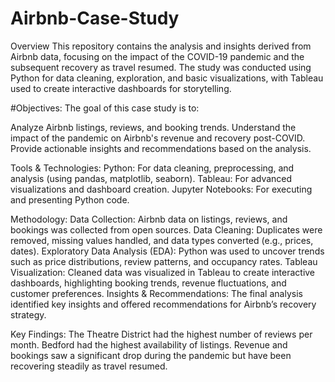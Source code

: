 # Airbnb-Case-Study

Overview
This repository contains the analysis and insights derived from Airbnb data, focusing on the impact of the COVID-19 pandemic and the subsequent recovery as travel resumed. The study was conducted using Python for data cleaning, exploration, and basic visualizations, with Tableau used to create interactive dashboards for storytelling.

#Objectives:
The goal of this case study is to:

Analyze Airbnb listings, reviews, and booking trends.
Understand the impact of the pandemic on Airbnb's revenue and recovery post-COVID.
Provide actionable insights and recommendations based on the analysis.

Tools & Technologies:
Python: For data cleaning, preprocessing, and analysis (using pandas, matplotlib, seaborn).
Tableau: For advanced visualizations and dashboard creation.
Jupyter Notebooks: For executing and presenting Python code.

Methodology:
Data Collection: Airbnb data on listings, reviews, and bookings was collected from open sources.
Data Cleaning: Duplicates were removed, missing values handled, and data types converted (e.g., prices, dates).
Exploratory Data Analysis (EDA): Python was used to uncover trends such as price distributions, review patterns, and occupancy rates.
Tableau Visualization: Cleaned data was visualized in Tableau to create interactive dashboards, highlighting booking trends, revenue fluctuations, and customer preferences.
Insights & Recommendations: The final analysis identified key insights and offered recommendations for Airbnb’s recovery strategy.


Key Findings:
The Theatre District had the highest number of reviews per month.
Bedford had the highest availability of listings.
Revenue and bookings saw a significant drop during the pandemic but have been recovering steadily as travel resumed.
